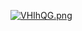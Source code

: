
[![VHIhQG.png](https://t1.picb.cc/uploads/2019/01/30/VHIhQG.png)](https://www.picb.cc/image/VHIhQG)


```python

```
